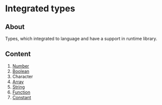 # Integrated types
## About
Types, which integrated to language and have a support in runtime library.

## Content
1. [Number](integrated-types/number.md)
2. [Boolean](integrated-types/boolean.md)
3. Character
4. [Array](integrated-types/array.md)
5. [String](integrated-types/string.md)
6. [Function](integrated-types/function.md)
7. [Constant](integrated-types/constant.md)

